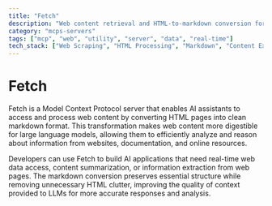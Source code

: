 ```yaml
---
title: "Fetch"
description: "Web content retrieval and HTML-to-markdown conversion for LLM consumption"
category: "mcps-servers"
tags: ["mcp", "web", "utility", "server", "data", "real-time"]
tech_stack: ["Web Scraping", "HTML Processing", "Markdown", "Content Extraction", "API Integration"]
---
```


# Fetch

Fetch is a Model Context Protocol server that enables AI assistants to access and process web content by converting HTML pages into clean markdown format. This transformation makes web content more digestible for large language models, allowing them to efficiently analyze and reason about information from websites, documentation, and online resources.

Developers can use Fetch to build AI applications that need real-time web data access, content summarization, or information extraction from web pages. The markdown conversion preserves essential structure while removing unnecessary HTML clutter, improving the quality of context provided to LLMs for more accurate responses and analysis.
